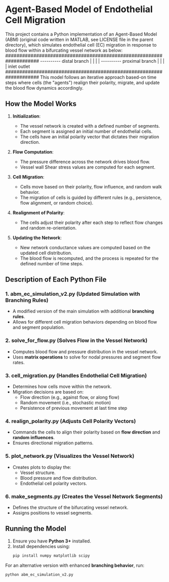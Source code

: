 # Agent-Based Model of Endothelial Cell Migration

This project contains a Python implementation of an Agent-Based Model (ABM) (original code written in MATLAB, see LICENSE file in the parent directory), which simulates endothelial cell (EC) migration in response to blood flow within a bifurcating vessel network as below:
####################################################################
---------- distal branch
|        |
|        |
---------- proximal branch
|        |
|        |
inlet    outlet
####################################################################
This model follows an iterative approach based-on time steps where cells (the "agents") realign their polarity, migrate, and update the blood flow dynamics accordingly.

## How the Model Works

1. **Initialization**: 
   - The vessel network is created with a defined number of segments.
   - Each segment is assigned an initial number of endothelial cells.
   - The cells have an initial polarity vector that dictates their migration direction.

2. **Flow Computation**:
   - The pressure difference across the network drives blood flow.
   - Vessel wall Shear stress values are computed for each segment.

3. **Cell Migration**:
   - Cells move based on their polarity, flow influence, and random walk behavior.
   - The migration of cells is guided by different rules (e.g., persistence, flow alignment, or random choice).

4. **Realignment of Polarity**:
   - The cells adjust their polarity after each step to reflect flow changes and random re-orientation.

5. **Updating the Network**:
   - New network conductance values are computed based on the updated cell distribution.
   - The blood flow is recomputed, and the process is repeated for the defined number of time steps.

## Description of Each Python File


### 1. **abm_ec_simulation_v2.py** (Updated Simulation with Branching Rules)
   - A modified version of the main simulation with additional **branching rules**.
   - Allows for different cell migration behaviors depending on blood flow and segment population.

### 2. **solve_for_flow.py** (Solves Flow in the Vessel Network)
   - Computes blood flow and pressure distribution in the vessel network.
   - Uses **matrix operations** to solve for nodal pressures and segment flow rates.

### 3. **cell_migration.py** (Handles Endothelial Cell Migration)
   - Determines how cells move within the network.
   - Migration decisions are based on:
     - Flow direction (e.g., against flow, or along flow)
     - Random movement (i.e., stochastic motion)
     - Persistence of previous movement at last time step

### 4. **realign_polarity.py** (Adjusts Cell Polarity Vectors)
   - Commands the cells to align their polarity based on **flow direction** and **random influences**.
   - Ensures directional migration patterns.

### 5. **plot_network.py** (Visualizes the Vessel Network)
   - Creates plots to display the:
     - Vessel structure.
     - Blood pressure and flow distribution.
     - Endothelial cell polarity vectors.

### 6. **make_segments.py** (Creates the Vessel Network Segments)
   - Defines the structure of the bifurcating vessel network.
   - Assigns positions to vessel segments.

## Running the Model

1. Ensure you have **Python 3+** installed.
2. Install dependencies using:
   ```sh
   pip install numpy matplotlib scipy
   ```


For an alternative version with enhanced **branching behavior**, run:
   ```sh
   python abm_ec_simulation_v2.py
   ```
